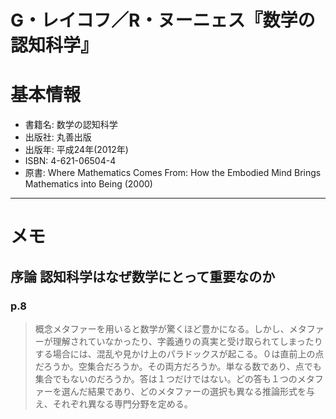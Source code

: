 G・レイコフ／R・ヌーニェス『数学の認知科学』
============================================

# 基本情報

- 書籍名: 数学の認知科学
- 出版社: 丸善出版
- 出版年: 平成24年(2012年)
- ISBN: 4-621-06504-4
- 原書: Where Mathematics Comes From: How the Embodied Mind Brings Mathematics into Being (2000)

----

# メモ

## 序論 認知科学はなぜ数学にとって重要なのか

### p.8

> 概念メタファーを用いると数学が驚くほど豊かになる。しかし、メタファーが理解されていなかったり、字義通りの真実と受け取られてしまったりする場合には、混乱や見かけ上のパラドックスが起こる。０は直前上の点だろうか。空集合だろうか。その両方だろうか。単なる数であり、点でも集合でもないのだろうか。答は１つだけではない。どの答も１つのメタファーを選んだ結果であり、どのメタファーの選択も異なる推論形式を与え、それぞれ異なる専門分野を定める。
